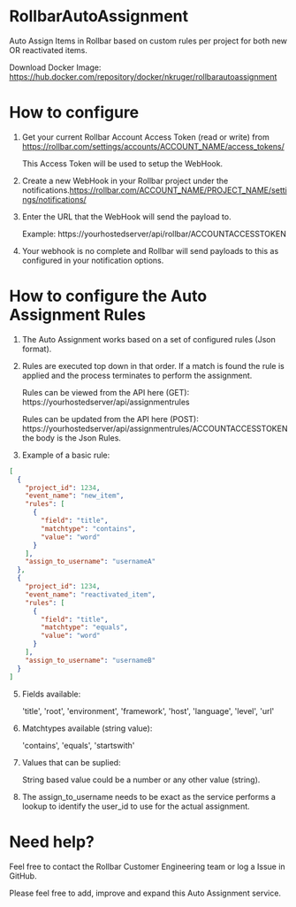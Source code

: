 # RollbarAutoAssignment
Auto Assign Items in Rollbar based on custom rules per project for both new OR reactivated items.

Download Docker Image: https://hub.docker.com/repository/docker/nkruger/rollbarautoassignment

# How to configure

1. Get your current Rollbar Account Access Token (read or write) from https://rollbar.com/settings/accounts/ACCOUNT_NAME/access_tokens/
   
   This Access Token will be used to setup the WebHook.
2. Create a new WebHook in your Rollbar project under the notifications.https://rollbar.com/ACCOUNT_NAME/PROJECT_NAME/settings/notifications/
3. Enter the URL that the WebHook will send the payload to.

   Example: https://yourhostedserver/api/rollbar/ACCOUNTACCESSTOKEN
5. Your webhook is no complete and Rollbar will send payloads to this as configured in your notification options.


# How to configure the Auto Assignment Rules

1. The Auto Assignment works based on a set of configured rules (Json format).
2. Rules are executed top down in that order. If a match is found the rule is applied and the process terminates to perform the assignment.

   Rules can be viewed from the API here (GET): https://yourhostedserver/api/assignmentrules
   
   Rules can be updated from the API here (POST): https://yourhostedserver/api/assignmentrules/ACCOUNTACCESSTOKEN the body is the Json Rules.
4. Example of a basic rule:
``` Json
[
  {
    "project_id": 1234,
    "event_name": "new_item",
    "rules": [
      {
        "field": "title",
        "matchtype": "contains",
        "value": "word"
      }
    ],
    "assign_to_username": "usernameA"
  },
  {
    "project_id": 1234,
    "event_name": "reactivated_item",
    "rules": [
      {
        "field": "title",
        "matchtype": "equals",
        "value": "word"
      }
    ],
    "assign_to_username": "usernameB"
  }
]
```

5. Fields available:

   'title', 'root', 'environment', 'framework', 'host', 'language', 'level', 'url'
7. Matchtypes available (string value):

   'contains', 'equals', 'startswith'
9. Values that can be suplied:

   String based value could be a number or any other value (string).
   
10. The assign_to_username needs to be exact as the service performs a lookup to identify the user_id to use for the actual assignment.

# Need help?

Feel free to contact the Rollbar Customer Engineering team or log a Issue in GitHub.

Please feel free to add, improve and expand this Auto Assignment service.
